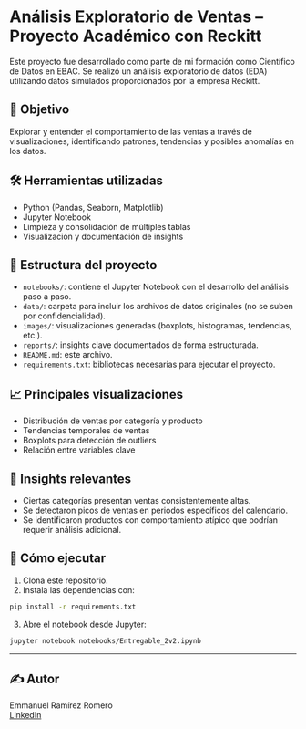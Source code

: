 # Análisis Exploratorio de Ventas – Proyecto Académico con Reckitt

Este proyecto fue desarrollado como parte de mi formación como Científico de Datos en EBAC. Se realizó un análisis exploratorio de datos (EDA) utilizando datos simulados proporcionados por la empresa Reckitt.

## 📌 Objetivo

Explorar y entender el comportamiento de las ventas a través de visualizaciones, identificando patrones, tendencias y posibles anomalías en los datos.

## 🛠 Herramientas utilizadas

- Python (Pandas, Seaborn, Matplotlib)
- Jupyter Notebook
- Limpieza y consolidación de múltiples tablas
- Visualización y documentación de insights

## 🧩 Estructura del proyecto

- `notebooks/`: contiene el Jupyter Notebook con el desarrollo del análisis paso a paso.
- `data/`: carpeta para incluir los archivos de datos originales (no se suben por confidencialidad).
- `images/`: visualizaciones generadas (boxplots, histogramas, tendencias, etc.).
- `reports/`: insights clave documentados de forma estructurada.
- `README.md`: este archivo.
- `requirements.txt`: bibliotecas necesarias para ejecutar el proyecto.

## 📈 Principales visualizaciones

- Distribución de ventas por categoría y producto
- Tendencias temporales de ventas
- Boxplots para detección de outliers
- Relación entre variables clave

## 📌 Insights relevantes

- Ciertas categorías presentan ventas consistentemente altas.
- Se detectaron picos de ventas en periodos específicos del calendario.
- Se identificaron productos con comportamiento atípico que podrían requerir análisis adicional.

## 📂 Cómo ejecutar

1. Clona este repositorio.
2. Instala las dependencias con:

```bash
pip install -r requirements.txt
```

3. Abre el notebook desde Jupyter:

```bash
jupyter notebook notebooks/Entregable_2v2.ipynb
```

---

## ✍️ Autor

Emmanuel Ramírez Romero  
[LinkedIn](https://linkedin.com/in/emmanuel-data-science)
